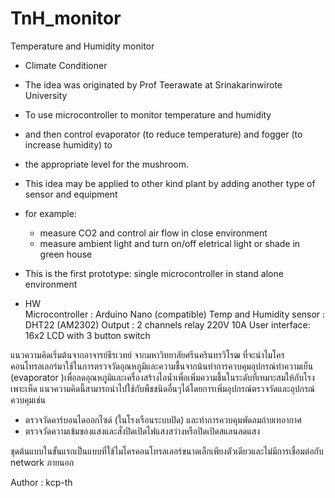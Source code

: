 # TnH_monitor
Temperature and Humidity monitor 

 * Climate Conditioner 
 * The idea was originated by Prof Teerawate at Srinakarinwirote University
 * To use microcontroller to monitor temperature and humidity 
 * and then control evaporator (to reduce temperature) and fogger (to increase humidity) to 
 * the appropriate level for the mushroom. 
 * This idea may be applied to other kind plant by adding another type of sensor and equipment
 * for example:
   - measure CO2 and control air flow in close environment
   - measure ambient light and turn on/off eletrical light or shade in green house

 * This is the first prototype: single microcontroller in stand alone environment
 * HW  
  Microcontroller :          Arduino Nano (compatible) 
  Temp and Humidity sensor : DHT22 (AM2302)
  Output :                   2 channels relay 220V 10A 
  User interface:            16x2 LCD with 3 button switch
 
แนวความคิดเริ่มต้นจากอาจารย์ธีรเวทย์ จากมหาวิทยาลัยศรีนครินทรวิโรฒ ที่จะนำไมโครคอนโทรลเลอร์มาใช้ในการตรวจวัดอุณหภูมิและความชื้นจากน้นทำการควบคุมอุปกรณ์ทำความเย็น (evaporator )เพื่อลดอุณหภูมิและเครื่องสร้างไอน้ำเพื่อเพิ่มความชื้นในระดับที่เหมาะสมให้กับโรงเพาะเห็ด
แนวความคิดนี้สามารถนำไปใช้กับพืชชนิดอื่นๆได้โดยการเพิ่มอุปกรณ์ตรวจวัดและอุปกรณ์ควบคุมเช่น
- ตรวจวัดคาร์บอนไดออกไซด์ (ในโรงเรือนระบบปิด) และทำการควบคุมพัดลมถ่ายเทอากาศ
- ตรวจวัดความเข้มของแสงและสั่งปิดเปิดไฟแสงสว่างหรือปิดเปิดสแลนลดแสง

ชุดต้นแบบในขั้นแรกเป็นแบบที่ใช้ไมโครคอนโทรลเลอร์ขนาดเล็กเพียงตัวเดียวและไม่มีการเชื่อมต่อกับ network ภายนอก

Author : kcp-th
